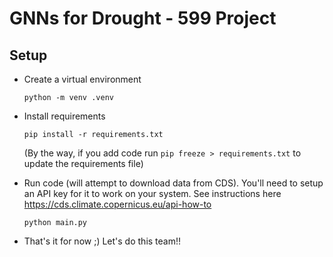 # GNNs for Drought - 599 Project

## Setup
- Create a virtual environment
    ```
    python -m venv .venv
    ```
- Install requirements
    ```
    pip install -r requirements.txt
    ```
    (By the way, if you add code run `pip freeze > requirements.txt` to update the requirements file)

- Run code (will attempt to download data from CDS). You'll need to setup an API key for it to work on your system. See instructions here https://cds.climate.copernicus.eu/api-how-to
    ```
    python main.py
    ```
- That's it for now ;) Let's do this team!!

